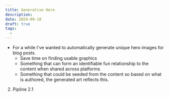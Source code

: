 ```yaml
---
title: Generative Hero
description:
date: 2024-09-18
draft: true
tags:
  -
---
```

* For a while I've wanted to automatically generate unique hero images for blog posts.
  * Save time on finding usable graphics
  * Something that can form an identifiable fun relationship to the content when shared across platforms
  * Something that could be seeded from the content so based on what is authored, the generated art reflects this.

2. Pipline
 2.1
